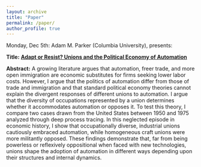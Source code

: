 ```yaml
---
layout: archive
title: "Paper"
permalink: /paper/
author_profile: true
---
```



Monday, Dec 5th:
Adam M. Parker (Columbia University), presents:

**Title:** **<a href="https://gsipe-workshop.github.io/files/AMParker__Unions_and_the_Political_Economy_of_Automation_220829.pdf">Adapt or Resist? Unions and the Political Economy of Automation</a>**

**Abstract:**
A growing literature argues that automation, freer trade, and more open immigration are economic substitutes for firms seeking lower labor costs. However, I argue that the politics of automation differ from those of trade and immigration and that standard political economy theories cannot explain the divergent responses of different unions to automation. I argue that the diversity of occupations represented by a union determines whether it accommodates automation or opposes it. To test this theory, I compare two cases drawn from the United States between 1950 and 1975 analyzed through deep process tracing. In this neglected episode in economic history, I show that occupationally diverse, industrial unions cautiously embraced automation, while homogeneous craft unions were more militantly opposed. These findings demonstrate that, far from being powerless or reflexively oppositional when faced with new technologies, unions shape the adoption of automation in different ways depending upon their structures and internal dynamics.


